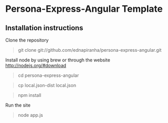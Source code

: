 # Persona-Express-Angular Template

## Installation instructions

Clone the repository

> git clone git://github.com/ednapiranha/persona-express-angular.git

Install node by using brew or through the website http://nodejs.org/#download

> cd persona-express-angular

> cp local.json-dist local.json

> npm install

Run the site

> node app.js
